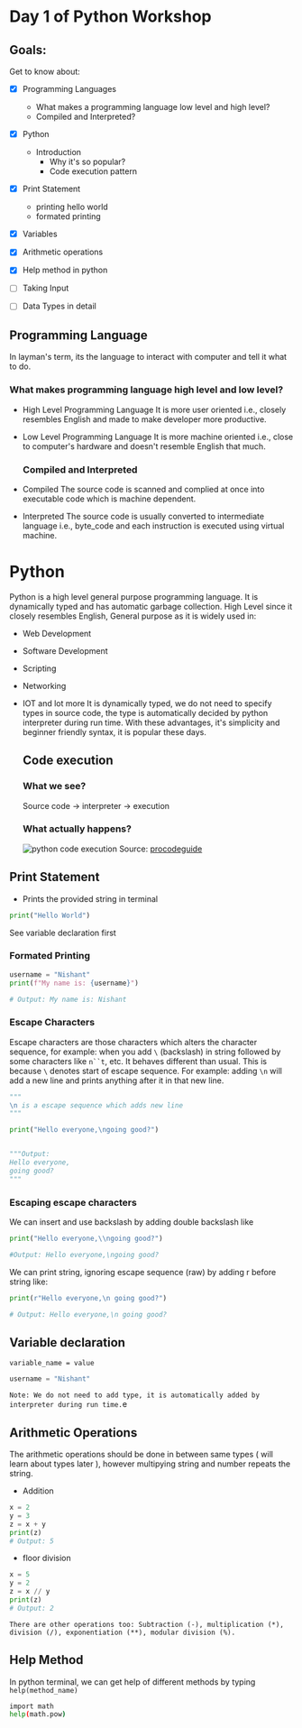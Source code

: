 # Day 1 of Python Workshop

## Goals:

Get to know about:

- [x] Programming Languages
  
  - What makes a programming language low level and high level?
  - Compiled and Interpreted?

- [x] Python
  
  - Introduction
    - Why it's so popular?
    - Code execution pattern

- [x] Print Statement
  
  - printing hello world
  - formated printing

- [x] Variables

- [x] Arithmetic operations

- [x] Help method in python

- [ ] Taking Input

- [ ] Data Types in detail

## Programming Language

In layman's term, its the language to interact with computer and tell it what to do.

### What makes programming language high level and low level?

- High Level Programming Language
  It is more user oriented i.e., closely resembles English and made to make developer more productive.

- Low Level Programming Language
  It is more machine oriented i.e., close to computer's hardware and doesn't resemble English that much.
  
  ### Compiled and Interpreted

- Compiled
  The source code is scanned and complied at once into executable code which is machine dependent.

- Interpreted
  The source code is usually converted to intermediate language i.e., byte_code and each instruction is executed using virtual machine.

# Python

Python is a high level general purpose programming language. It is dynamically typed and has automatic garbage collection.
High Level since it closely resembles English, General purpose as it is widely used in:

- Web Development

- Software Development

- Scripting

- Networking

- IOT and lot more
  It is dynamically typed, we do not need to specify types in source code, the type is automatically decided by python interpreter during run time.
  With these advantages, it's simplicity and beginner friendly syntax, it is popular these days.
  
  ## Code execution
  
  ### What we see?
  
  Source code -> interpreter -> execution
  
  ### What actually happens?
  
  ![python code execution](https://procodeguide.b-cdn.net/wp-content/uploads/2021/07/Python-Execution-Model-1024x576.png)
  Source: [procodeguide](https://procodeguide.com/python-tutorials/python-programming/)

## Print Statement

- Prints the provided string in terminal

```python
print("Hello World")
```

See variable declaration first

### Formated Printing

```python
username = "Nishant"
print(f"My name is: {username}")

# Output: My name is: Nishant
```

### Escape Characters

Escape characters are those characters which alters the character sequence, for example: when you add `\` (backslash) in string followed by some characters like `n``t`, etc. It behaves different than usual. This is because `\` denotes start of escape sequence. For example: adding `\n` will add a new line and prints anything after it in that new line.

```python
"""
\n is a escape sequence which adds new line
"""

print("Hello everyone,\ngoing good?")


"""Output:
Hello everyone,
going good?
"""
```

### Escaping escape characters

We can insert and use backslash by adding double backslash like

```python
print("Hello everyone,\\ngoing good?")

#Output: Hello everyone,\ngoing good?
```

We can print string, ignoring escape sequence (raw) by adding r before string like:

```python
print(r"Hello everyone,\n going good?")

# Output: Hello everyone,\n going good?
```

## Variable declaration

`variable_name = value`

```python
username = "Nishant"
```

`Note: We do not need to add type, it is automatically added by interpreter during run time.`e

## Arithmetic Operations

The arithmetic operations should be done in between same types ( will learn about types later ), however multipying string and number repeats the string.

- Addition

```python
x = 2
y = 3
z = x + y
print(z)
# Output: 5
```

- floor division

```python
x = 5
y = 2
z = x // y
print(z)
# Output: 2
```

`There are other operations too: Subtraction (-), multiplication (*), division (/), exponentiation (**), modular division (%).`

## Help Method

In python terminal, we can get help of different methods by typing `help(method_name)`

```bash
import math
help(math.pow)
```
